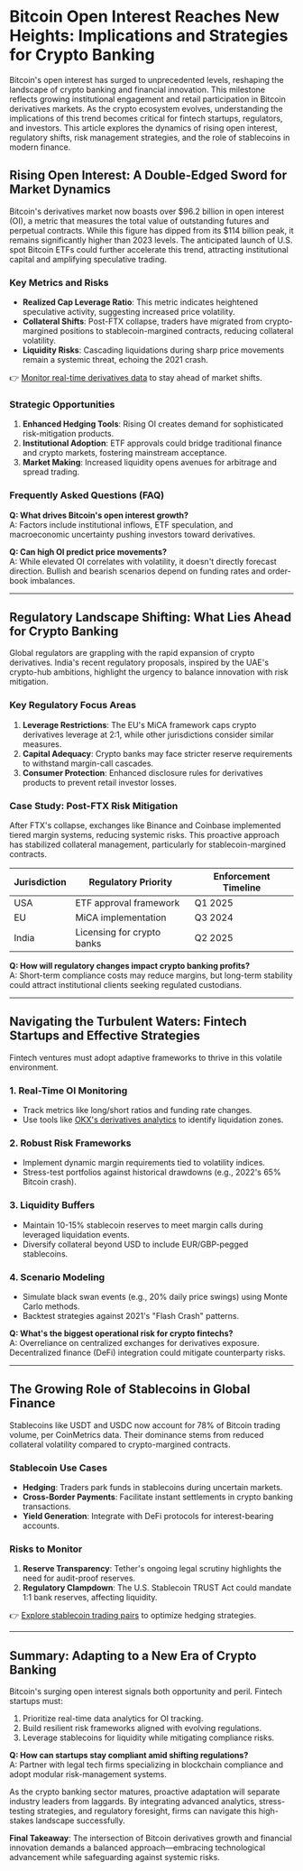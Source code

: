 # Bitcoin Open Interest Reaches New Heights: Implications and Strategies for Crypto Banking  

Bitcoin's open interest has surged to unprecedented levels, reshaping the landscape of crypto banking and financial innovation. This milestone reflects growing institutional engagement and retail participation in Bitcoin derivatives markets. As the crypto ecosystem evolves, understanding the implications of this trend becomes critical for fintech startups, regulators, and investors. This article explores the dynamics of rising open interest, regulatory shifts, risk management strategies, and the role of stablecoins in modern finance.  

## Rising Open Interest: A Double-Edged Sword for Market Dynamics  

Bitcoin's derivatives market now boasts over $96.2 billion in open interest (OI), a metric that measures the total value of outstanding futures and perpetual contracts. While this figure has dipped from its $114 billion peak, it remains significantly higher than 2023 levels. The anticipated launch of U.S. spot Bitcoin ETFs could further accelerate this trend, attracting institutional capital and amplifying speculative trading.  

### Key Metrics and Risks  
- **Realized Cap Leverage Ratio**: This metric indicates heightened speculative activity, suggesting increased price volatility.  
- **Collateral Shifts**: Post-FTX collapse, traders have migrated from crypto-margined positions to stablecoin-margined contracts, reducing collateral volatility.  
- **Liquidity Risks**: Cascading liquidations during sharp price movements remain a systemic threat, echoing the 2021 crash.  

👉 [Monitor real-time derivatives data](https://bit.ly/okx-bonus) to stay ahead of market shifts.  

### Strategic Opportunities  
1. **Enhanced Hedging Tools**: Rising OI creates demand for sophisticated risk-mitigation products.  
2. **Institutional Adoption**: ETF approvals could bridge traditional finance and crypto markets, fostering mainstream acceptance.  
3. **Market Making**: Increased liquidity opens avenues for arbitrage and spread trading.  

### Frequently Asked Questions (FAQ)  
**Q: What drives Bitcoin's open interest growth?**  
A: Factors include institutional inflows, ETF speculation, and macroeconomic uncertainty pushing investors toward derivatives.  

**Q: Can high OI predict price movements?**  
A: While elevated OI correlates with volatility, it doesn't directly forecast direction. Bullish and bearish scenarios depend on funding rates and order-book imbalances.  

---

## Regulatory Landscape Shifting: What Lies Ahead for Crypto Banking  

Global regulators are grappling with the rapid expansion of crypto derivatives. India's recent regulatory proposals, inspired by the UAE's crypto-hub ambitions, highlight the urgency to balance innovation with risk mitigation.  

### Key Regulatory Focus Areas  
1. **Leverage Restrictions**: The EU's MiCA framework caps crypto derivatives leverage at 2:1, while other jurisdictions consider similar measures.  
2. **Capital Adequacy**: Crypto banks may face stricter reserve requirements to withstand margin-call cascades.  
3. **Consumer Protection**: Enhanced disclosure rules for derivatives products to prevent retail investor losses.  

### Case Study: Post-FTX Risk Mitigation  
After FTX's collapse, exchanges like Binance and Coinbase implemented tiered margin systems, reducing systemic risks. This proactive approach has stabilized collateral management, particularly for stablecoin-margined contracts.  

| Jurisdiction | Regulatory Priority | Enforcement Timeline |  
|--------------|---------------------|----------------------|  
| USA          | ETF approval framework | Q1 2025 |  
| EU           | MiCA implementation | Q3 2024 |  
| India        | Licensing for crypto banks | Q2 2025 |  

**Q: How will regulatory changes impact crypto banking profits?**  
A: Short-term compliance costs may reduce margins, but long-term stability could attract institutional clients seeking regulated custodians.  

---

## Navigating the Turbulent Waters: Fintech Startups and Effective Strategies  

Fintech ventures must adopt adaptive frameworks to thrive in this volatile environment.  

### 1. Real-Time OI Monitoring  
- Track metrics like long/short ratios and funding rate changes.  
- Use tools like [OKX's derivatives analytics](https://bit.ly/okx-bonus) to identify liquidation zones.  

### 2. Robust Risk Frameworks  
- Implement dynamic margin requirements tied to volatility indices.  
- Stress-test portfolios against historical drawdowns (e.g., 2022's 65% Bitcoin crash).  

### 3. Liquidity Buffers  
- Maintain 10-15% stablecoin reserves to meet margin calls during leveraged liquidation events.  
- Diversify collateral beyond USD to include EUR/GBP-pegged stablecoins.  

### 4. Scenario Modeling  
- Simulate black swan events (e.g., 20% daily price swings) using Monte Carlo methods.  
- Backtest strategies against 2021's "Flash Crash" patterns.  

**Q: What's the biggest operational risk for crypto fintechs?**  
A: Overreliance on centralized exchanges for derivatives exposure. Decentralized finance (DeFi) integration could mitigate counterparty risks.  

---

## The Growing Role of Stablecoins in Global Finance  

Stablecoins like USDT and USDC now account for 78% of Bitcoin trading volume, per CoinMetrics data. Their dominance stems from reduced collateral volatility compared to crypto-margined contracts.  

### Stablecoin Use Cases  
- **Hedging**: Traders park funds in stablecoins during uncertain markets.  
- **Cross-Border Payments**: Facilitate instant settlements in crypto banking transactions.  
- **Yield Generation**: Integrate with DeFi protocols for interest-bearing accounts.  

### Risks to Monitor  
1. **Reserve Transparency**: Tether's ongoing legal scrutiny highlights the need for audit-proof reserves.  
2. **Regulatory Clampdown**: The U.S. Stablecoin TRUST Act could mandate 1:1 bank reserves, affecting liquidity.  

👉 [Explore stablecoin trading pairs](https://bit.ly/okx-bonus) to optimize hedging strategies.  

---

## Summary: Adapting to a New Era of Crypto Banking  

Bitcoin's surging open interest signals both opportunity and peril. Fintech startups must:  
1. Prioritize real-time data analytics for OI tracking.  
2. Build resilient risk frameworks aligned with evolving regulations.  
3. Leverage stablecoins for liquidity while mitigating compliance risks.  

**Q: How can startups stay compliant amid shifting regulations?**  
A: Partner with legal tech firms specializing in blockchain compliance and adopt modular risk-management systems.  

As the crypto banking sector matures, proactive adaptation will separate industry leaders from laggards. By integrating advanced analytics, stress-testing strategies, and regulatory foresight, firms can navigate this high-stakes landscape successfully.  

**Final Takeaway**: The intersection of Bitcoin derivatives growth and financial innovation demands a balanced approach—embracing technological advancement while safeguarding against systemic risks.